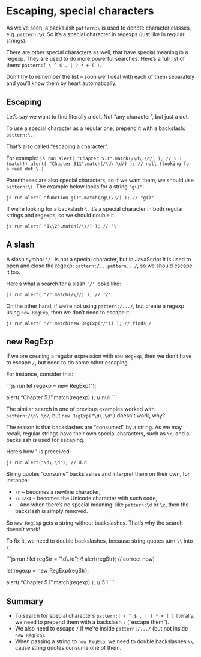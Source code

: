 # Escaping, special characters

As we’ve seen, a backslash `pattern:\` is used to denote character classes, e.g. `pattern:\d`. So it’s a special character in regexps (just like in regular strings).

There are other special characters as well, that have special meaning in a regexp. They are used to do more powerful searches. Here’s a full list of them: `pattern:[ \ ^ $ . | ? * + ( )`.

Don’t try to remember the list – soon we’ll deal with each of them separately and you’ll know them by heart automatically.

## Escaping

Let’s say we want to find literally a dot. Not “any character”, but just a dot.

To use a special character as a regular one, prepend it with a backslash: `pattern:\.`.

That’s also called “escaping a character”.

For example: `js run alert( "Chapter 5.1".match(/\d\.\d/) ); // 5.1 (match!) alert( "Chapter 511".match(/\d\.\d/) ); // null (looking for a real dot \.)`

Parentheses are also special characters, so if we want them, we should use `pattern:\(`. The example below looks for a string `"g()"`:

`js run alert( "function g()".match(/g\(\)/) ); // "g()"`

If we’re looking for a backslash `\`, it’s a special character in both regular strings and regexps, so we should double it.

`js run alert( "1\\2".match(/\\/) ); // '\'`

## A slash

A slash symbol `'/'` is not a special character, but in JavaScript it is used to open and close the regexp: `pattern:/...pattern.../`, so we should escape it too.

Here’s what a search for a slash `'/'` looks like:

`js run alert( "/".match(/\//) ); // '/'`

On the other hand, if we’re not using `pattern:/.../`, but create a regexp using `new RegExp`, then we don’t need to escape it:

`js run alert( "/".match(new RegExp("/")) ); // finds /`

## new RegExp

If we are creating a regular expression with `new RegExp`, then we don’t have to escape `/`, but need to do some other escaping.

For instance, consider this:

\`\`\`js run let regexp = new RegExp(");

alert( “Chapter 5.1”.match(regexp) ); // null \`\`\`

The similar search in one of previous examples worked with `pattern:/\d\.\d/`, but `new RegExp("\d\.\d")` doesn’t work, why?

The reason is that backslashes are “consumed” by a string. As we may recall, regular strings have their own special characters, such as `\n`, and a backslash is used for escaping.

Here’s how " is preceived:

`js run alert("\d\.\d"); // d.d`

String quotes “consume” backslashes and interpret them on their own, for instance:

- `\n` – becomes a newline character,
- `\u1234` – becomes the Unicode character with such code,
- …And when there’s no special meaning: like `pattern:\d` or `\z`, then the backslash is simply removed.

So `new RegExp` gets a string without backslashes. That’s why the search doesn’t work!

To fix it, we need to double backslashes, because string quotes turn `\\` into `\`:

\`\`\`js run _!_ let regStr = “\\d\\.\\d”; _/!_ alert(regStr); // correct now)

let regexp = new RegExp(regStr);

alert( “Chapter 5.1”.match(regexp) ); // 5.1 \`\`\`

## Summary

- To search for special characters `pattern:[ \ ^ $ . | ? * + ( )` literally, we need to prepend them with a backslash `\` (“escape them”).
- We also need to escape `/` if we’re inside `pattern:/.../` (but not inside `new RegExp`).
- When passing a string to `new RegExp`, we need to double backslashes `\\`, cause string quotes consume one of them.
